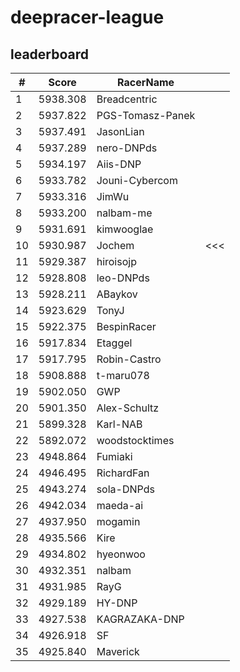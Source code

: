 # deepracer-league

## leaderboard

<!-- leaderboard -->
| # | Score | RacerName |   |
| - | ----- | --------- | - |
| 1 | 5938.308 | Breadcentric | |
| 2 | 5937.822 | PGS-Tomasz-Panek | |
| 3 | 5937.491 | JasonLian | |
| 4 | 5937.289 | nero-DNPds | |
| 5 | 5934.197 | Aiis-DNP | |
| 6 | 5933.782 | Jouni-Cybercom | |
| 7 | 5933.316 | JimWu | |
| 8 | 5933.200 | nalbam-me | |
| 9 | 5931.691 | kimwooglae | |
| 10 | 5930.987 | Jochem | <<< |
| 11 | 5929.387 | hiroisojp | |
| 12 | 5928.808 | leo-DNPds | |
| 13 | 5928.211 | ABaykov | |
| 14 | 5923.629 | TonyJ | |
| 15 | 5922.375 | BespinRacer | |
| 16 | 5917.834 | Etaggel | |
| 17 | 5917.795 | Robin-Castro | |
| 18 | 5908.888 | t-maru078 | |
| 19 | 5902.050 | GWP | |
| 20 | 5901.350 | Alex-Schultz | |
| 21 | 5899.328 | Karl-NAB | |
| 22 | 5892.072 | woodstocktimes | |
| 23 | 4948.864 | Fumiaki | |
| 24 | 4946.495 | RichardFan | |
| 25 | 4943.274 | sola-DNPds | |
| 26 | 4942.034 | maeda-ai | |
| 27 | 4937.950 | mogamin | |
| 28 | 4935.566 | Kire | |
| 29 | 4934.802 | hyeonwoo | |
| 30 | 4932.351 | nalbam | |
| 31 | 4931.985 | RayG | |
| 32 | 4929.189 | HY-DNP | |
| 33 | 4927.538 | KAGRAZAKA-DNP | |
| 34 | 4926.918 | SF | |
| 35 | 4925.840 | Maverick | |

